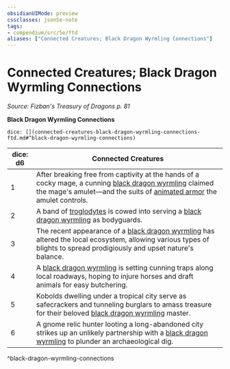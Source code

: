 ```yaml
---
obsidianUIMode: preview
cssclasses: json5e-note
tags:
- compendium/src/5e/ftd
aliases: ["Connected Creatures; Black Dragon Wyrmling Connections"]
---
```

# Connected Creatures; Black Dragon Wyrmling Connections
*Source: Fizban's Treasury of Dragons p. 81* 

**Black Dragon Wyrmling Connections**

`dice: [](connected-creatures-black-dragon-wyrmling-connections-ftd.md#^black-dragon-wyrmling-connections)`

| dice: d6 | Connected Creatures |
|----------|---------------------|
| 1 | After breaking free from captivity at the hands of a cocky mage, a cunning [black dragon wyrmling](5E2014官方资源/bestiary/dragon/black-dragon-wyrmling.md) claimed the mage's amulet—and the suits of [animated armor](5E2014官方资源/bestiary/construct/animated-armor.md) the amulet controls. |
| 2 | A band of [troglodytes](5E2014官方资源/bestiary/humanoid/troglodyte.md) is cowed into serving a [black dragon wyrmling](5E2014官方资源/bestiary/dragon/black-dragon-wyrmling.md) as bodyguards. |
| 3 | The recent appearance of a [black dragon wyrmling](5E2014官方资源/bestiary/dragon/black-dragon-wyrmling.md) has altered the local ecosystem, allowing various types of blights to spread prodigiously and upset nature's balance. |
| 4 | A [black dragon wyrmling](5E2014官方资源/bestiary/dragon/black-dragon-wyrmling.md) is setting cunning traps along local roadways, hoping to injure horses and draft animals for easy butchering. |
| 5 | Kobolds dwelling under a tropical city serve as safecrackers and tunneling burglars to amass treasure for their beloved [black dragon wyrmling](5E2014官方资源/bestiary/dragon/black-dragon-wyrmling.md) master. |
| 6 | A gnome relic hunter looting a long-abandoned city strikes up an unlikely partnership with a [black dragon wyrmling](5E2014官方资源/bestiary/dragon/black-dragon-wyrmling.md) to plunder an archaeological dig. |
^black-dragon-wyrmling-connections